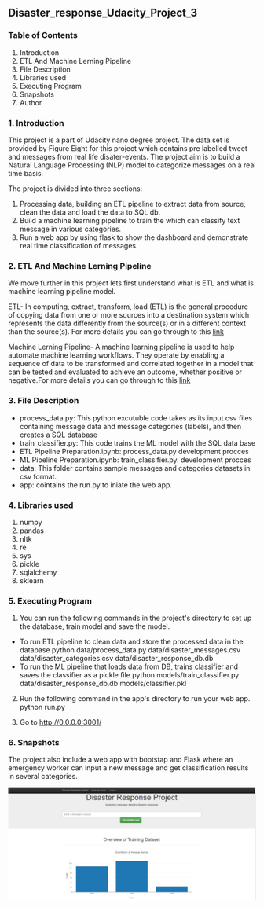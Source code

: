 ## Disaster_response_Udacity_Project_3
### Table of Contents
1. Introduction
2. ETL And Machine Lerning Pipeline
3. File Description
4. Libraries used
5. Executing Program
6. Snapshots
7. Author

### 1. Introduction

This project is a part of Udacity nano degree project. The data set is provided by Figure Eight for this project which contains pre labelled tweet and messages from real life disater-events. The project aim is to build a Natural Language Processing (NLP) model to categorize messages on a real time basis.  

The project is divided into three sections:
1. Processing data, building an ETL pipeline to extract data from source, clean the data and load the data to SQL db.
2. Build a machine learning pipeline to train the which can classify text message in various categories.
3. Run a web app by using flask to show the dashboard and demonstrate real time classification of messages.

### 2. ETL And Machine Lerning Pipeline
We move further in this project lets first understand what is ETL and what is machine learning pipeline model.

ETL- In computing, extract, transform, load (ETL) is the general procedure of copying data from one or more sources into a destination system which represents the data differently from the source(s) or in a different context than the source(s). For more details you can go through to this [link](https://www.webopedia.com/TERM/E/ETL.html)

Machine Lerning Pipeline- A machine learning pipeline is used to help automate machine learning workflows. They operate by enabling a sequence of data to be transformed and correlated together in a model that can be tested and evaluated to achieve an outcome, whether positive or negative.For more details you can go through to this [link](https://medium.com/analytics-vidhya/what-is-a-pipeline-in-machine-learning-how-to-create-one-bda91d0ceaca)

### 3. File Description

* process_data.py: This python excutuble code takes as its input csv files containing message data and message categories (labels), and then creates a SQL database
* train_classifier.py: This code trains the ML model with the SQL data base
* ETL Pipeline Preparation.ipynb: process_data.py development procces
* ML Pipeline Preparation.ipynb: train_classifier.py. development procces
* data: This folder contains sample messages and categories datasets in csv format.
* app: cointains the run.py to iniate the web app.

### 4. Libraries used

1. numpy
2. pandas
3. nltk
4. re
5. sys
6. pickle
7. sqlalchemy
8. sklearn

### 5. Executing Program

1. You can run the following commands in the project's directory to set up the database, train model and save the model.

* To run ETL pipeline to clean data and store the processed data in the database python data/process_data.py data/disaster_messages.csv data/disaster_categories.csv data/disaster_response_db.db
* To run the ML pipeline that loads data from DB, trains classifier and saves the classifier as a pickle file python models/train_classifier.py data/disaster_response_db.db models/classifier.pkl
2. Run the following command in the app's directory to run your web app. python run.py

3. Go to http://0.0.0.0:3001/

### 6. Snapshots

The project also include a web app with bootstap and Flask where an emergency worker can input a new message and get classification results in several categories.

![disaster graph2](Disaster_response_project_dashboard_screenshot.jpg)

